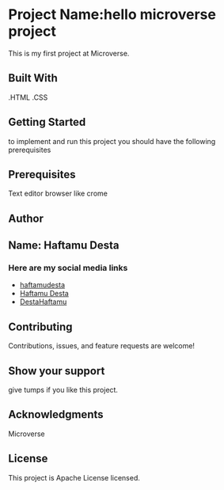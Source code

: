 # Project Name:hello microverse project
This is my first project at Microverse.
## Built With
.HTML
.CSS
## Getting Started
to implement and run this project you should have the following prerequisites  
## Prerequisites
Text editor
browser like crome
## Author
## Name: Haftamu Desta
### Here are my social media links
- [haftamudesta](https://github.com/haftamudesta)
- [Haftamu Desta](https://www.linkedin.com/in/haftamu-desta-795791a1/)
- [DestaHaftamu](https://twitter.com/DestaHftamu?t=NQ4ovkdWbsfsjh62NFEXFg&s=09)

## Contributing
Contributions, issues, and feature requests are welcome!
## Show your support
give tumps if you like this project.
## Acknowledgments
Microverse
## License
This project is Apache License licensed.
